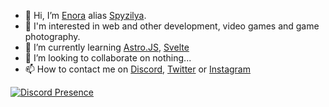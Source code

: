 - 👋 Hi, I’m [Enora](https://pronouns.page/@spyzilya) alias [Spyzilya](https://github.com/spyzilya).
- 👀 I'm interested in web and other development, video games and game photography.
- 🌱 I’m currently learning [Astro.JS](https://astro.build/?ref=github.com/spyzilya), [Svelte](https://docs.astro.build/fr/guides/integrations-guide/svelte/?ref=github.com/spyzilya)
- 💞️ I’m looking to collaborate on nothing...
- 📫 How to contact me on [Discord](https://discord.com/users/1114315217640362107), [Twitter](https://twitter.com/spyzilya) or [Instagram](https://www.instagram.com/spyzilya/)

[![Discord Presence](https://lanyard.cnrad.dev/api/1114315217640362107)](https://spyzilya.sh.gg)

<!---
spyzilya/spyzilya is a ✨ special ✨ repository because its `README.md` (this file) appears on your GitHub profile.
You can click the Preview link to take a look at your changes.
--->
